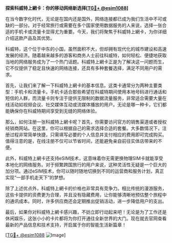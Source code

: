 **探索科威特上網卡：你的移动网络新选择[[TG💪+ @esim1088](https://t.me/s/esim1088)]**

在当今数字化时代，无论是在国内还是国外，网络连接都已成为我们生活中不可或缺的一部分。对于经常旅行或需要在多个国家使用数据服务的人来说，选择一张合适的手机卡或流量卡显得尤为重要。今天，我们将聚焦于科威特上網卡，为你详细介绍这款产品及其优势。

科威特，这个位于中东的小国，虽然面积不大，但却拥有现代化的城市建设和高速发展的经济。随着越来越多的游客和商务人士前往科威特，如何轻松、便捷地获取当地的网络服务成为了一个热门话题。科威特上網卡正是为了解决这一问题而生，它不仅提供了稳定且快速的网络连接，还具有多种套餐选择，满足不同用户的需求。

首先，让我们来了解一下科威特上網卡的基本信息。这类卡通常分为两种主要类型：手机卡和流量卡。手机卡适合那些希望在科威特期间使用本地号码进行通话和短信的人群，而流量卡则专注于提供无限制的数据流量服务，非常适合需要大量在线活动如视频会议、社交媒体互动或流媒体播放的用户。无论是哪一种卡，它们都能确保你在科威特期间享受到无缝的网络体验。

那么，如何注册一张科威特上網卡呢？首先，你需要访问官方的销售渠道或者授权经销商网站。在这里，你可以根据自己的需求选择合适的套餐。大多数情况下，注册过程非常简单快捷，只需填写必要的个人信息并支付相应的费用即可完成购买。值得注意的是，在线注册不仅可以节省时间，还能避免亲自前往实体店带来的不便。

此外，科威特上網卡还支持eSIM技术，这意味着你无需更换物理SIM卡就能享受本地化的网络服务。对于频繁跨国旅行的用户来说，这种灵活性无疑是一个巨大的加分项。通过eSIM技术，你可以随时随地切换到不同的运营商和服务计划，真正实现“一部手机走天下”的梦想。

除了上述优点外，科威特上網卡的价格也非常具有竞争力。相比传统的漫游服务，这些卡提供的资费更为合理，并且没有隐藏费用，让你能够清晰地预估整个旅程中的通讯成本。同时，许多供应商还会定期推出促销活动，进一步降低用户的支出。

最后，如果你对科威特上網卡感兴趣，不妨立即行动起来吧！无论是为了工作还是休闲娱乐，这张小小的卡片都将为你打开通往全新世界的大门。现在就去官网查看最新的产品信息和技术支持，开启属于你的智能生活新篇章！

[[TG💪+ @esim1088](https://t.me/s/esim1088) ![Image](https://i.postimg.cc/4NQfJmqS/Snipaste-2025-05-13-00-14-12.png)]